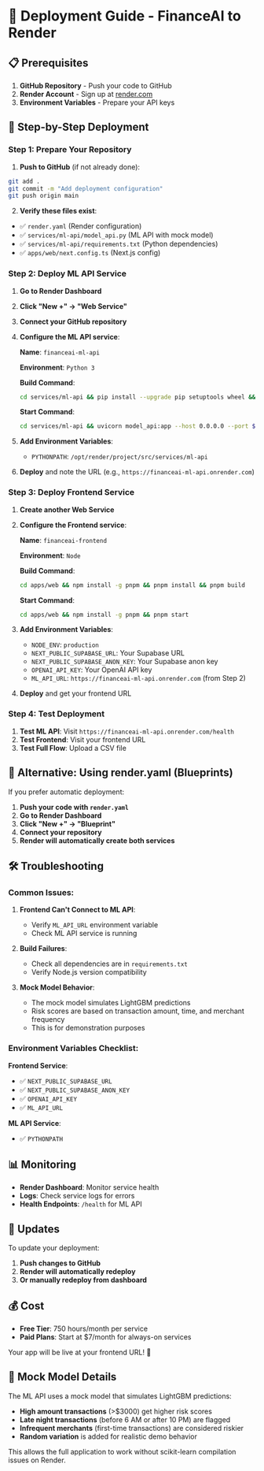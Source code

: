 # 🚀 Deployment Guide - FinanceAI to Render

## 📋 Prerequisites

1. **GitHub Repository** - Push your code to GitHub
2. **Render Account** - Sign up at [render.com](https://render.com)
3. **Environment Variables** - Prepare your API keys

## 🔧 Step-by-Step Deployment

### **Step 1: Prepare Your Repository**

1. **Push to GitHub** (if not already done):
```bash
git add .
git commit -m "Add deployment configuration"
git push origin main
```

2. **Verify these files exist**:
- ✅ `render.yaml` (Render configuration)
- ✅ `services/ml-api/model_api.py` (ML API with mock model)
- ✅ `services/ml-api/requirements.txt` (Python dependencies)
- ✅ `apps/web/next.config.ts` (Next.js config)

### **Step 2: Deploy ML API Service**

1. **Go to Render Dashboard**
2. **Click "New +" → "Web Service"**
3. **Connect your GitHub repository**
4. **Configure the ML API service**:

   **Name**: `financeai-ml-api`
   
   **Environment**: `Python 3`
   
   **Build Command**:
   ```bash
   cd services/ml-api && pip install --upgrade pip setuptools wheel && pip install --no-cache-dir -r requirements.txt
   ```
   
   **Start Command**:
   ```bash
   cd services/ml-api && uvicorn model_api:app --host 0.0.0.0 --port $PORT
   ```

5. **Add Environment Variables**:
   - `PYTHONPATH`: `/opt/render/project/src/services/ml-api`

6. **Deploy** and note the URL (e.g., `https://financeai-ml-api.onrender.com`)

### **Step 3: Deploy Frontend Service**

1. **Create another Web Service**
2. **Configure the Frontend service**:

   **Name**: `financeai-frontend`
   
   **Environment**: `Node`
   
   **Build Command**:
   ```bash
   cd apps/web && npm install -g pnpm && pnpm install && pnpm build
   ```
   
   **Start Command**:
   ```bash
   cd apps/web && npm install -g pnpm && pnpm start
   ```

3. **Add Environment Variables**:
   - `NODE_ENV`: `production`
   - `NEXT_PUBLIC_SUPABASE_URL`: Your Supabase URL
   - `NEXT_PUBLIC_SUPABASE_ANON_KEY`: Your Supabase anon key
   - `OPENAI_API_KEY`: Your OpenAI API key
   - `ML_API_URL`: `https://financeai-ml-api.onrender.com` (from Step 2)

4. **Deploy** and get your frontend URL

### **Step 4: Test Deployment**

1. **Test ML API**: Visit `https://financeai-ml-api.onrender.com/health`
2. **Test Frontend**: Visit your frontend URL
3. **Test Full Flow**: Upload a CSV file

## 🔧 Alternative: Using render.yaml (Blueprints)

If you prefer automatic deployment:

1. **Push your code with `render.yaml`**
2. **Go to Render Dashboard**
3. **Click "New +" → "Blueprint"**
4. **Connect your repository**
5. **Render will automatically create both services**

## 🛠️ Troubleshooting

### **Common Issues:**

1. **Frontend Can't Connect to ML API**:
   - Verify `ML_API_URL` environment variable
   - Check ML API service is running

2. **Build Failures**:
   - Check all dependencies are in `requirements.txt`
   - Verify Node.js version compatibility

3. **Mock Model Behavior**:
   - The mock model simulates LightGBM predictions
   - Risk scores are based on transaction amount, time, and merchant frequency
   - This is for demonstration purposes

### **Environment Variables Checklist**:

**Frontend Service**:
- ✅ `NEXT_PUBLIC_SUPABASE_URL`
- ✅ `NEXT_PUBLIC_SUPABASE_ANON_KEY`
- ✅ `OPENAI_API_KEY`
- ✅ `ML_API_URL`

**ML API Service**:
- ✅ `PYTHONPATH`

## 📊 Monitoring

- **Render Dashboard**: Monitor service health
- **Logs**: Check service logs for errors
- **Health Endpoints**: `/health` for ML API

## 🔄 Updates

To update your deployment:
1. **Push changes to GitHub**
2. **Render will automatically redeploy**
3. **Or manually redeploy from dashboard**

## 💰 Cost

- **Free Tier**: 750 hours/month per service
- **Paid Plans**: Start at $7/month for always-on services

Your app will be live at your frontend URL! 🎉

## 🤖 Mock Model Details

The ML API uses a mock model that simulates LightGBM predictions:

- **High amount transactions** (>$3000) get higher risk scores
- **Late night transactions** (before 6 AM or after 10 PM) are flagged
- **Infrequent merchants** (first-time transactions) are considered riskier
- **Random variation** is added for realistic demo behavior

This allows the full application to work without scikit-learn compilation issues on Render.